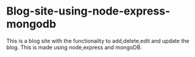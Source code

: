 # Blog-site-using-node-express-mongodb
This is a blog site with the functionality to add,delete,edit and update the blog. This is made using node,express and mongoDB.
